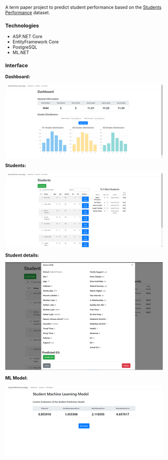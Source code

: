 A term paper project to predict student performance based on the [Students Performance](https://archive.ics.uci.edu/dataset/320/student+performance) dataset.

### Technologies

* ASP.NET Core
* EntityFramework Core
* PostgreSQL
* ML.NET 

### Interface

**Dashboard:**

![](./images/dashboard.png)

**Students:**

![](./images/students.png)

**Student details:**

![](./images/student-details.png)

**ML Model:**

![](./images/ml-model.png)

